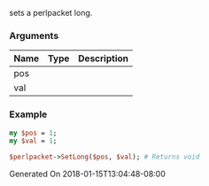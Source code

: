 sets a perlpacket long.
### Arguments
**Name**|**Type**|**Description**
:---|:---|:---
pos||
val||

### Example

```perl
my $pos = 1;
my $val = 1;

$perlpacket->SetLong($pos, $val); # Returns void
```


Generated On 2018-01-15T13:04:48-08:00